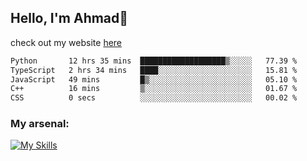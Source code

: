 
## Hello, I'm Ahmad👋

check out my website [here](https://ahmadalwi.com/)

<!--START_SECTION:waka-->

```txt
Python       12 hrs 35 mins  ███████████████████▒░░░░░   77.39 %
TypeScript   2 hrs 34 mins   ████░░░░░░░░░░░░░░░░░░░░░   15.81 %
JavaScript   49 mins         █▒░░░░░░░░░░░░░░░░░░░░░░░   05.10 %
C++          16 mins         ▒░░░░░░░░░░░░░░░░░░░░░░░░   01.67 %
CSS          0 secs          ░░░░░░░░░░░░░░░░░░░░░░░░░   00.02 %
```

<!--END_SECTION:waka-->

### My arsenal:

[![My Skills](https://skillicons.dev/icons?i=js,ts,py,go,react,nextjs,svelte,nodejs,django,tailwind,html,css,sass,firebase,mongodb,postgres,mysql,redis,git,github,docker,vscode,figma,godot)](https://skillicons.dev)
